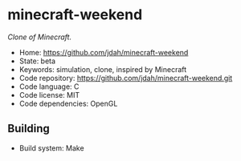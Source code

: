 # minecraft-weekend

_Clone of Minecraft._

- Home: https://github.com/jdah/minecraft-weekend
- State: beta
- Keywords: simulation, clone, inspired by Minecraft
- Code repository: https://github.com/jdah/minecraft-weekend.git
- Code language: C
- Code license: MIT
- Code dependencies: OpenGL

## Building

- Build system: Make